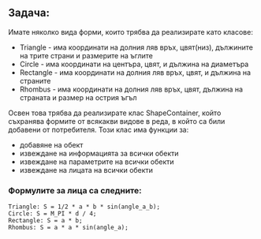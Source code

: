 ## Задача:
               
Имате няколко вида форми, които трябва да реализирате като класове:
- Triangle - има координати на долния ляв връх, цвят(низ), дължините на трите страни и размерите на ъглите
- Circle - има координати на центъра, цвят, и дължина на диаметъра
- Rectangle - има координати на долния ляв връх, цвят, и дължина на страните
- Rhombus - има координати на долния ляв връх, цвят, дължина на страната и размер на острия ъгъл
                  
Освен това трябва да реализирате клас ShapeContainer, който съхранява формите от всякакви видове в реда, в който са били добавени от потребителя. Този клас има функции за:
- добавяне на обект
- извеждане на информацията за всички обекти
- извеждане на параметрите на всички обекти
- извеждане на лицата на всички обекти
             
### Формулите за лица са следните:
```
Triangle: S = 1/2 * a * b * sin(angle_a_b);
Circle: S = M_PI * d / 4;
Rectangle: S = a * b;
Rhombus: S = a * a * sin(angle_a);
```
